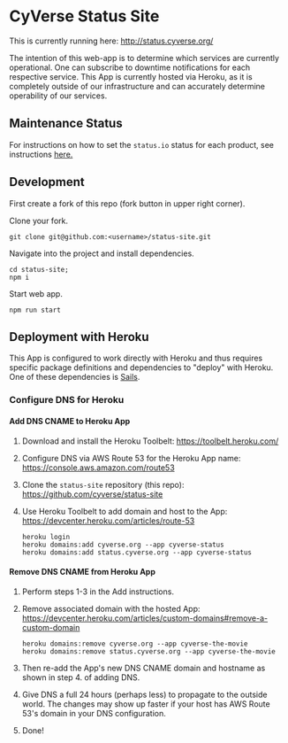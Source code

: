 # CyVerse Status Site

This is currently running here: <http://status.cyverse.org/>

The intention of this web-app is to determine which services are currently operational.  One can subscribe to downtime notifications for each respective service.  This App is currently hosted via Heroku, as it is completely outside of our infrastructure and can accurately determine operability of our services.

## Maintenance Status

For instructions on how to set the `status.io` status for each product, see instructions [here.](docs/Maintenance.md)

## Development

First create a fork of this repo (fork button in upper right corner).

Clone your fork.
```
git clone git@github.com:<username>/status-site.git
```

Navigate into the project and install dependencies.
```
cd status-site;
npm i
```

Start web app.
```
npm run start
```

## Deployment with Heroku
This App is configured to work directly with Heroku and thus requires specific package definitions and dependencies to "deploy" with Heroku.  One of these dependencies is [Sails](http://sailsjs.org). 

### Configure DNS for Heroku
#### Add DNS CNAME to Heroku App
1. Download and install the Heroku Toolbelt: <https://toolbelt.heroku.com/>
2. Configure DNS via AWS Route 53 for the Heroku App name: <https://console.aws.amazon.com/route53>
3. Clone the `status-site` repository (this repo): <https://github.com/cyverse/status-site>
3. Use Heroku Toolbelt to add domain and host to the App: <https://devcenter.heroku.com/articles/route-53>
	
	```
	heroku login
	heroku domains:add cyverse.org --app cyverse-status
	heroku domains:add status.cyverse.org --app cyverse-status
	```
#### Remove DNS CNAME from Heroku App
1. Perform steps 1-3 in the Add instructions.
2. Remove associated domain with the hosted App: <https://devcenter.heroku.com/articles/custom-domains#remove-a-custom-domain>
	
	```
	heroku domains:remove cyverse.org --app cyverse-the-movie
	heroku domains:remove status.cyverse.org --app cyverse-the-movie
	```
	
3. Then re-add the App's new DNS CNAME domain and hostname as shown in step 4. of adding DNS.
4. Give DNS a full 24 hours (perhaps less) to propagate to the outside world.  The changes may show up faster if your host has AWS Route 53's domain in your DNS configuration.
5. Done!
